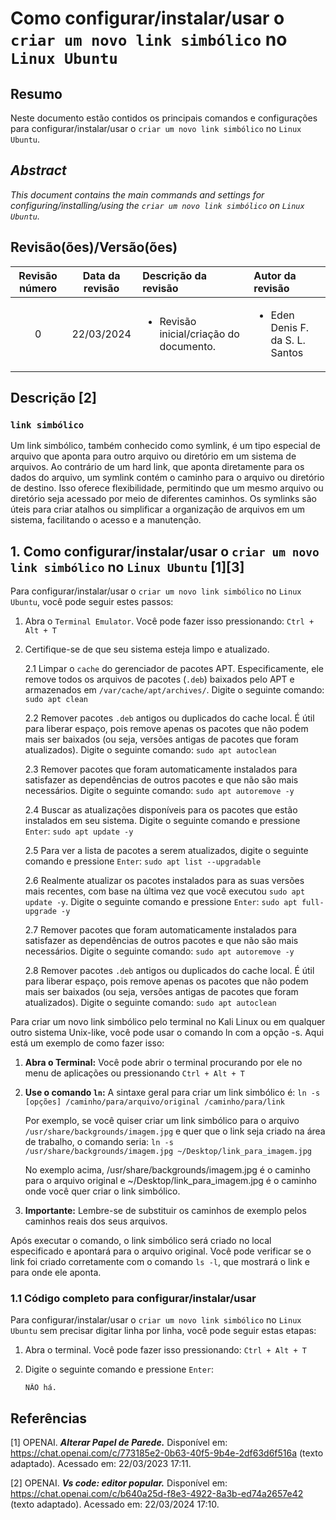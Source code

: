 # Como configurar/instalar/usar o `criar um novo link simbólico` no `Linux Ubuntu`

## Resumo

Neste documento estão contidos os principais comandos e configurações para configurar/instalar/usar o `criar um novo link simbólico` no `Linux Ubuntu`.

## _Abstract_

_This document contains the main commands and settings for configuring/installing/using the `criar um novo link simbólico` on `Linux Ubuntu`._


## Revisão(ões)/Versão(ões)

| Revisão número | Data da revisão | Descrição da revisão                                    | Autor da revisão                                |
|:--------------:|:---------------:|:--------------------------------------------------------|:------------------------------------------------|
| 0              | 22/03/2024      | <ul><li>Revisão inicial/criação do documento.</li></ul> | <ul><li>Eden Denis F. da S. L. Santos</li></ul> |


## Descrição [2]

### `link simbólico`

Um link simbólico, também conhecido como symlink, é um tipo especial de arquivo que aponta para outro arquivo ou diretório em um sistema de arquivos. Ao contrário de um hard link, que aponta diretamente para os dados do arquivo, um symlink contém o caminho para o arquivo ou diretório de destino. Isso oferece flexibilidade, permitindo que um mesmo arquivo ou diretório seja acessado por meio de diferentes caminhos. Os symlinks são úteis para criar atalhos ou simplificar a organização de arquivos em um sistema, facilitando o acesso e a manutenção.


## 1. Como configurar/instalar/usar o `criar um novo link simbólico` no `Linux Ubuntu` [1][3]

Para configurar/instalar/usar o `criar um novo link simbólico` no `Linux Ubuntu`, você pode seguir estes passos:

1. Abra o `Terminal Emulator`. Você pode fazer isso pressionando: `Ctrl + Alt + T`

2. Certifique-se de que seu sistema esteja limpo e atualizado.

    2.1 Limpar o `cache` do gerenciador de pacotes APT. Especificamente, ele remove todos os arquivos de pacotes (`.deb`) baixados pelo APT e armazenados em `/var/cache/apt/archives/`. Digite o seguinte comando: `sudo apt clean` 
    
    2.2 Remover pacotes `.deb` antigos ou duplicados do cache local. É útil para liberar espaço, pois remove apenas os pacotes que não podem mais ser baixados (ou seja, versões antigas de pacotes que foram atualizados). Digite o seguinte comando: `sudo apt autoclean`

    2.3 Remover pacotes que foram automaticamente instalados para satisfazer as dependências de outros pacotes e que não são mais necessários. Digite o seguinte comando: `sudo apt autoremove -y`

    2.4 Buscar as atualizações disponíveis para os pacotes que estão instalados em seu sistema. Digite o seguinte comando e pressione `Enter`: `sudo apt update -y`

    2.5 Para ver a lista de pacotes a serem atualizados, digite o seguinte comando e pressione `Enter`:  `sudo apt list --upgradable`

    2.6 Realmente atualizar os pacotes instalados para as suas versões mais recentes, com base na última vez que você executou `sudo apt update -y`. Digite o seguinte comando e pressione `Enter`: `sudo apt full-upgrade -y`

    2.7 Remover pacotes que foram automaticamente instalados para satisfazer as dependências de outros pacotes e que não são mais necessários. Digite o seguinte comando: `sudo apt autoremove -y`

    2.8 Remover pacotes `.deb` antigos ou duplicados do cache local. É útil para liberar espaço, pois remove apenas os pacotes que não podem mais ser baixados (ou seja, versões antigas de pacotes que foram atualizados). Digite o seguinte comando: `sudo apt autoclean`


Para criar um novo link simbólico pelo terminal no Kali Linux ou em qualquer outro sistema Unix-like, você pode usar o comando ln com a opção -s. Aqui está um exemplo de como fazer isso:

1. **Abra o Terminal:** Você pode abrir o terminal procurando por ele no menu de aplicações ou pressionando `Ctrl + Alt + T`

2. **Use o comando `ln`:** A sintaxe geral para criar um link simbólico é: `ln -s [opções] /caminho/para/arquivo/original /caminho/para/link`

    Por exemplo, se você quiser criar um link simbólico para o arquivo `/usr/share/backgrounds/imagem.jpg` e quer que o link seja criado na área de trabalho, o comando seria: `ln -s /usr/share/backgrounds/imagem.jpg ~/Desktop/link_para_imagem.jpg`

    No exemplo acima, /usr/share/backgrounds/imagem.jpg é o caminho para o arquivo original e ~/Desktop/link_para_imagem.jpg é o caminho onde você quer criar o link simbólico.

3. **Importante:** Lembre-se de substituir os caminhos de exemplo pelos caminhos reais dos seus arquivos.

Após executar o comando, o link simbólico será criado no local especificado e apontará para o arquivo original. Você pode verificar se o link foi criado corretamente com o comando `ls -l`, que mostrará o link e para onde ele aponta.


### 1.1 Código completo para configurar/instalar/usar

Para configurar/instalar/usar o `criar um novo link simbólico` no `Linux Ubuntu` sem precisar digitar linha por linha, você pode seguir estas etapas:

1. Abra o terminal. Você pode fazer isso pressionando: `Ctrl + Alt + T`

2. Digite o seguinte comando e pressione `Enter`:

    ```
    NÃO há.
    ```


## Referências

[1] OPENAI. ***Alterar Papel de Parede.*** Disponível em: <https://chat.openai.com/c/773185e2-0b63-40f5-9b4e-2df63d6f516a> (texto adaptado). Acessado em: 22/03/2023 17:11.

[2] OPENAI. ***Vs code: editor popular.*** Disponível em: <https://chat.openai.com/c/b640a25d-f8e3-4922-8a3b-ed74a2657e42> (texto adaptado). Acessado em: 22/03/2024 17:10.


